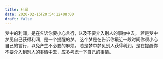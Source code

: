 ```yaml
---
title: 利润
date: 2020-02-15T20:54:12+08:00
draft: false
---
```


梦中的利润，是在告诉你要小心言行，以及不要介入别人的事物中去。
若是梦中梦见自己获得利润，是一个提醒的梦。
这个梦是在告诉你最近一段时间你须小心自己的言行，以免产生不必要的麻烦。
若是梦中梦见别人获得利润，是在提醒你不要介入到别人的事情中去，应多考虑一下自己的事情。

